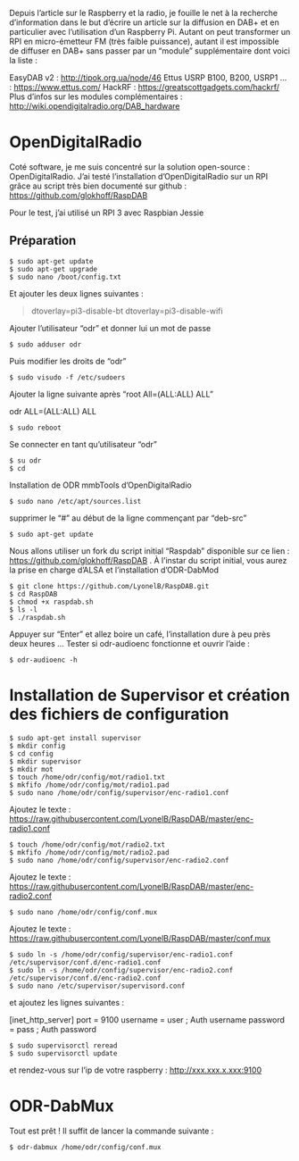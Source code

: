 Depuis l’article sur le Raspberry et la radio, je fouille le net à la recherche d’information dans le but d’écrire un article sur la diffusion en DAB+ et en particulier avec l’utilisation d’un Raspberry Pi. Autant on peut transformer un RPI en micro-émetteur FM (très faible puissance), autant il est impossible de diffuser en DAB+ sans passer par un “module” supplémentaire dont voici la liste :

EasyDAB v2 : http://tipok.org.ua/node/46
Ettus USRP B100, B200, USRP1 … : https://www.ettus.com/
HackRF : https://greatscottgadgets.com/hackrf/
Plus d’infos sur les modules complémentaires :
http://wiki.opendigitalradio.org/DAB_hardware

# OpenDigitalRadio

Coté software, je me suis concentré sur la solution open-source : OpenDigitalRadio. J’ai testé l’installation d’OpenDigitalRadio sur un RPI grâce au script très bien documenté sur github : https://github.com/glokhoff/RaspDAB

Pour le test, j’ai utilisé un RPI 3 avec Raspbian Jessie

## Préparation
```
$ sudo apt-get update
$ sudo apt-get upgrade
$ sudo nano /boot/config.txt
```

Et ajouter les deux lignes suivantes :

>dtoverlay=pi3-disable-bt
>dtoverlay=pi3-disable-wifi

Ajouter l’utilisateur “odr” et donner lui un mot de passe

`$ sudo adduser odr`

Puis modifier les droits de “odr”

`$ sudo visudo -f /etc/sudoers`

Ajouter la ligne suivante après “root All=(ALL:ALL) ALL”

odr ALL=(ALL:ALL) ALL

`$ sudo reboot`

Se connecter en tant qu’utilisateur “odr”

```
$ su odr
$ cd
```

Installation de ODR mmbTools d’OpenDigitalRadio

`$ sudo nano /etc/apt/sources.list`

supprimer le “#” au début de la ligne commençant par “deb-src”

`$ sudo apt-get update`

Nous allons utiliser un fork du script initial “Raspdab” disponible sur ce lien : https://github.com/glokhoff/RaspDAB . À l’instar du script initial, vous aurez la prise en charge d’ALSA et l’installation d’ODR-DabMod

```
$ git clone https://github.com/LyonelB/RaspDAB.git
$ cd RaspDAB
$ chmod +x raspdab.sh
$ ls -l
$ ./raspdab.sh
```

Appuyer sur “Enter” et allez boire un café, l’installation dure à peu près deux heures …
Tester si odr-audioenc fonctionne et ouvrir l’aide :

`$ odr-audioenc -h`

# Installation de Supervisor et création des fichiers de configuration

```
$ sudo apt-get install supervisor
$ mkdir config
$ cd config
$ mkdir supervisor
$ mkdir mot
$ touch /home/odr/config/mot/radio1.txt
$ mkfifo /home/odr/config/mot/radio1.pad
$ sudo nano /home/odr/config/supervisor/enc-radio1.conf
```

Ajoutez le texte : https://raw.githubusercontent.com/LyonelB/RaspDAB/master/enc-radio1.conf

```
$ touch /home/odr/config/mot/radio2.txt
$ mkfifo /home/odr/config/mot/radio2.pad
$ sudo nano /home/odr/config/supervisor/enc-radio2.conf
```

Ajoutez le texte : https://raw.githubusercontent.com/LyonelB/RaspDAB/master/enc-radio2.conf

`$ sudo nano /home/odr/config/conf.mux`

Ajoutez le texte : https://raw.githubusercontent.com/LyonelB/RaspDAB/master/conf.mux

```
$ sudo ln -s /home/odr/config/supervisor/enc-radio1.conf /etc/supervisor/conf.d/enc-radio1.conf
$ sudo ln -s /home/odr/config/supervisor/enc-radio2.conf /etc/supervisor/conf.d/enc-radio2.conf
$ sudo nano /etc/supervisor/supervisord.conf
```

et ajoutez les lignes suivantes :

[inet_http_server]
port = 9100
username = user ; Auth username
password = pass ; Auth password

```
$ sudo supervisorctl reread
$ sudo supervisorctl update
```

et rendez-vous sur l’ip de votre raspberry : http://xxx.xxx.x.xxx:9100

# ODR-DabMux

Tout est prêt ! Il suffit de lancer la commande suivante :

`$ odr-dabmux /home/odr/config/conf.mux`
